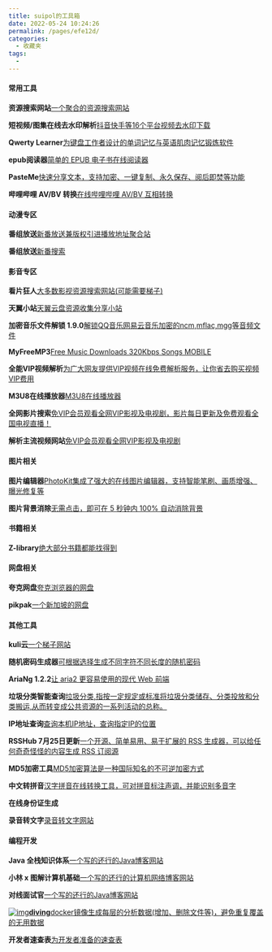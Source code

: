 ```yaml
---
title: suipol的工具箱
date: 2022-05-24 10:24:26
permalink: /pages/efe12d/
categories:
  - 收藏夹
tags:
  - 
---
```

#### 常用工具

**资源搜索网站**[一个聚合的资源搜索网站](https://lzpan.com/#)

**短视频/图集在线去水印解析**[抖音快手等16个平台视频去水印下载](https://watermark.liumingye.cn/)

**Qwerty Learner**[为键盘工作者设计的单词记忆与英语肌肉记忆锻炼软件](https://qwerty.liumingye.cn/)

**epub阅读器**[简单的 EPUB 电子书在线阅读器](https://epub.liumingye.cn/)

**PasteMe**[快速分享文本，支持加密、一键复制、永久保存、阅后即焚等功能](https://paste.liumingye.cn/)



**哔哩哔哩 AV/BV 转换**[在线哔哩哔哩 AV/BV 互相转换](https://tool.liumingye.cn/avbv)

#### 动漫专区

**番组放送**[新番放送兼版权引进播放地址聚合站](https://bgm.liumingye.cn/)

**番组放送**[新番搜索](https://blog.iacg.site/)



#### 影音专区

**看片狂人**[大多数影视资源搜索网站(可能需要梯子)](https://www.kpkuang.xyz/)

**天翼小站**[天翼云盘资源收集分享小站](https://yun.hei521.cn/)

**加密音乐文件解锁 1.9.0**[解锁QQ音乐网易云音乐加密的ncm,mflac,mgg等音频文件](https://tool.liumingye.cn/unlock-music)

**MyFreeMP3**[Free Music Downloads 320Kbps Songs MOBILE](http://tools.liumingye.cn/music)

**全能VIP视频解析**[为广大网友提供VIP视频在线免费解析服务，让你省去购买视频VIP费用](http://tool.liumingye.cn/video)

**M3U8在线播放器**[M3U8在线播放器](http://tool.liumingye.cn/m3u8)

**全网影片搜索**[免VIP会员观看全网VIP影视及电视剧，影片每日更新及免费观看全国电视直播！](https://lab.liumingye.cn/)

**解析主流视频网站**[免VIP会员观看全网VIP影视及电视剧](https://jx.618g.com/)



#### 图片相关



**图片编辑器**[PhotoKit集成了强大的在线图片编辑器，支持智能笔刷、画质增强、曝光修复等](https://photokit.com/editor/?lang=zh)

**图片背景消除**[无需点击，即可在 5 秒钟内 100% 自动消除背景](https://www.remove.bg/zh)





#### 书籍相关

**Z-library**[绝大部分书籍都能找得到](https://zh.z-lib.org/)

#### 网盘相关

**夸克网盘**[夸克浏览器的网盘](https://pan.quark.cn/?entry=baiduPC2&bd_vid=7782205837333157165#/user/login?callback=%2F)

**pikpak**[一个新加坡的网盘](https://www.tjsky.net/?p=277)







#### 其他工具

**kuli云**[一个梯子网站](https://oooiooo.me/auth/login)

**随机密码生成器**[可根据选择生成不同字符不同长度的随机密码](https://tool.liumingye.cn/password)

**AriaNg 1.2.2**[让 aria2 更容易使用的现代 Web 前端](http://aria2.liumingye.cn/)

**垃圾分类智能查询**[垃圾分类,指按一定规定或标准将垃圾分类储存、分类投放和分类搬运,从而转变成公共资源的一系列活动的总称。](https://tool.liumingye.cn/ljcx)

**IP地址查询**[查询本机IP地址，查询指定IP的位置](https://tool.liumingye.cn/ip)

**RSSHub 7月25日更新**[一个开源、简单易用、易于扩展的 RSS 生成器，可以给任何奇奇怪怪的内容生成 RSS 订阅源](https://rsshub.liumingye.cn/)

**MD5加密工具**[MD5加密算法是一种国际知名的不可逆加密方式](https://tool.liumingye.cn/md5)

**中文转拼音**[汉字拼音在线转换工具，可对拼音标注声调，并能识别多音字](https://tool.liumingye.cn/pinyin)

**在线身份证生成**[](http://sfz.uzuzuz.com/?region=330781&birthday=19850907&sex=1&num=5)

**录音转文字**[录音转文字网站](https://www.luyinzhushou.com/voice2text/)




#### 编程开发

**Java 全栈知识体系**[一个写的还行的Java博客网站](https://www.pdai.tech/)

**小林 x 图解计算机基础**[一个写的还行的计算机网络博客网站](https://xiaolincoding.com/)

**对线面试官**[一个写的还行的Java博客网站](http://javainterview.gitee.io/luffy/)



[![img](https://diving.npmtrend.com/favicon.ico)**diving**docker镜像生成每层的分析数据(增加、删除文件等)，避免重复覆盖的无用数据](https://diving.npmtrend.com/)

**开发者速查表**[为开发者准备的速查表](https://devhints.io/)